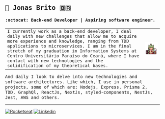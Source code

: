 <samp>
  
## :crystal_ball: Jonas Brito :brazil:

#### :octocat: Back-end Developer | Aspiring software engineer.

<table cellspacing="0" cellpadding="0">
<tr style="padding: 0">
<td>
I currently work as a back-end developer, I deal daily with new challenges that allow me to acquire more experience and knowledge, ranging from TDD applications to microservices. I am in the final stretch of my graduation in Information Systems at Centro Universitário Paraíso do Ceará, where I have contact with new technologies and the solidification of my theoretical bases.
</td>
<td>
<p align="right">
<img src="./figure.gif" alt="Anime figure"/>
</p>
</td>
</tr>
</table>
And daily I look to delve into new technologies and software architectures. Like which, I use in personal projects, some of which are: Nodejs, Express, Prisma 2, TDD, GraphQl, ReactJs, NextJs, styled-components, NestJs, Jest, AWS and others.
</samp>
<br/>

---

[![Rocketseat](https://img.shields.io/badge/-Rocketseat%20Profile-1f6feb?style=flat-square&labelColor=1f6feb&logoColor=white&link=https://app.rocketseat.com.br/me/fallying)](https://app.rocketseat.com.br/me/fallying)
[![Linkedin](https://img.shields.io/badge/-Jonas%20Brito-1f6feb?style=flat-square&logo=Linkedin&logoColor=white&link=https://www.linkedin.com/in/jonasexplore)](https://www.linkedin.com/in/jonasexplore) 
